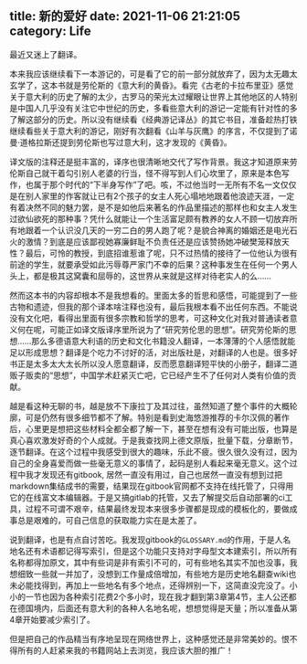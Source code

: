 title: 新的爱好
date: 2021-11-06 21:21:05
category: Life
---

最近又迷上了翻译。

本来我应该继续看下一本游记的，可是看了它的前一部分就放弃了，因为太无趣太玄学了，这本书就是劳伦斯的《意大利的黄昏》。看完《古老的卡拉布里亚》感觉关于意大利的历史了解的太少，古罗马的荣光太过耀眼让世界上其他地区的人特别是中国人几乎没有关注它中世纪的历史，多看些意大利的游记一定能有针对性的多了解这部分的历史。所以没有继续看《经典游记译丛》的其它书目，准备趁热打铁继续看些关于意大利的游记，刚好有次翻看《山羊与灰鹰》的序言，不仅提到了诺曼·道格拉斯还提到劳伦斯也写过意大利，这才发现的《黄昏》。

译文版的注释还是挺丰富的，译序也很清晰地交代了写作背景。我这才知道原来劳伦斯自己就干着勾引别人老婆的行当，怪不得写到人们心坎里了，原来是本色写作，也属于那个时代的“下半身写作”了吧。咳，不过他当时一无所有不名一文仅仅是在别人家里的作客就让已有2个孩子的女主人死心塌地地跟着他浪迹天涯，一定有着决然不同的魅力罢，是不是如他后来著名的作品里描述的那样也和女主人发生过欲仙欲死的那种事？凭什么就能让一个生活富足颇有教养的女人不顾一切放弃所有地跟着一个认识没几天的一穷二白的男人跑了呢？是貌合神离的婚姻还是电光石火的激情？到底是应该鄙视她寡廉鲜耻不负责任还是应该赞扬她冲破樊笼释放天性？最后，可怜的教授，到底招谁惹谁了呢，只不过热情的接待了一位他认为很有前途的学生，就要承受如此污辱尊严家门不幸的后果？这种事发生在任何一个男人头上，都是极其这窝囊和屈辱的，这世界从来就是这样对待老实人的么……

然而这本书的内容却根本不是我想看的。里面太多的哲思和感悟，可能提到了一些古物和遗迹，但我的那个译本啥注释也没有，最后我根本看不出任何东西。不能说没有文化吧，看得出里面有很多宗教和哲学的思考，可这种文化对我对普通读者意义何在呢，可能正如译文版译序里所说为了“研究劳伦思的思想”。研究劳伦斯的思想……那么多德语意大利语的历史和文化书籍没人翻译，一本薄薄的个人感悟就能足以形成思想？翻译是个吃力不讨好的活，对出版社是，对翻译的人也是。很多好书正是太多太大太长所以没人愿意翻译，反而愿意翻译短平快的小册子，翻译二道贩子贩卖的“思想”，中国学术赶紧灭亡吧，它已经产生不了任何对人类有价值的贡献。

越是看这种无聊的书，越是放不下康拉丁及其过往，虽然知道了整个事件的大概轮廓，可是仍然有很多细节都不了解。特别是看到史海悠游推荐的卡尔汉佩的著作后，心里更是想把这些材料全都全都了解一下，甚至在想有没有可能出版，也算是真心喜欢激发好奇的个人成就。于是我查找网上德文原版，批量下载，分章断节，逐节翻译。在这个过程中我感受到很大的趣味，乐此不疲。很久很久没有过，因为自己的全身喜爱而做一些毫无意义的事情了，起码是别人看起来毫无意义。这个过程中我才发现还有gitbook, 居然一直没有用过，自己也居然一直没有想到过把markdown集结成书的需要，结果现在gitbook官网都不支持在线托管了，只得用它的在线富文本编辑器。于是又搞gitlab的托管，又去了解提交后自动部署的ci工具，过程不可谓不艰辛，结果最终发现本来很多步骤都是现成的模板化的，要做成事总是艰难的，可自己信息的获取能力实在是太差了。

说到翻译，也是有点自讨苦吃。我发现gitbook的`GLOSSARY.md`的作用，于是人名地名还有术语都记得写索引，但是这个功能只支持对字母型文本建索引，所以所有名称都得加原文，其中有些词是非有索引不可的，可有些地名其实不加也没事，我想细致一些就一并加了，没想到工作量成倍增加，有些地方是历史地名翻查wiki也未必能找得到，再加上一些地名有多个地点，还得辨别一下，这简直没完没了。小小的一节也因为各种索引花费2个多小时，现在我才翻到第3章第4节，主人公还都在德国境内，后面还有意大利的各种人名地名呢，想想觉得是天量；所以准备从第4章开始要减少索引了。

但是把自己的作品精当有序地呈现在网络世界上，这种感觉还是非常美妙的。恨不得所有的人赶紧来我的书籍网站上去浏览，我应该大胆的推广！
